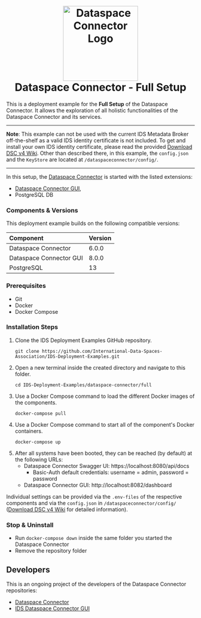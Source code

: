 <h1 align="center">
  <br>
  <a href="https://dataspace-connector.de/dsc_logo.svg"><img src="https://dataspace-connector.de/dsc_logo.svg" alt="Dataspace Connector Logo" width="200"></a>
  <br>
      Dataspace Connector - Full Setup
  <br>
</h1>

This is a deployment example for the **Full Setup** of the Dataspace Connector. It allows the exploration of all holistic functionalities of the Dataspace Connector and its services. 

---

**Note**: 
This example can not be used with the current IDS Metadata Broker off-the-shelf as a valid IDS identity certificate is not included. 
To get and install your own IDS identity certificate, please read the provided [Download DSC v4 Wiki](https://international-data-spaces-association.github.io/DataspaceConnector/assets/files/dsc_v4_wiki.zip).
Other than described there, in this example, the `config.json` and the `KeyStore` are located at  `/dataspaceconnector/config/`.

---

In this setup, the [Dataspace Connector](https://github.com/International-Data-Spaces-Association/DataspaceConnector) is started with the listed extensions:
* [Dataspace Connector GUI](https://github.com/International-Data-Spaces-Association/IDS-ConfigurationManager-UI), 
* PostgreSQL DB

### Components & Versions
This deployment example builds on the following compatible versions:

| Component | Version |
|:----------|:--------|
| Dataspace Connector | 6.0.0 |
| Dataspace Connector GUI | 8.0.0 |
| PostgreSQL | 13 |

### Prerequisites
  - Git
  - Docker
  - Docker Compose

### Installation Steps
1. Clone the IDS Deployment Examples GitHub repository.
    ```
    git clone https://github.com/International-Data-Spaces-Association/IDS-Deployment-Examples.git
    ```
2. Open a new terminal inside the created directory and navigate to this folder.
    ```
    cd IDS-Deployment-Examples/dataspace-connector/full
    ```
3. Use a Docker Compose command to load the different Docker images of the components.
    ```
    docker-compose pull
    ```
4. Use a Docker Compose command to start all of the component's Docker containers.
   ```
   docker-compose up
   ```    
5. After all systems have been booted, they can be reached (by default) at the following URLs:
   - Dataspace Connector Swagger UI: https://localhost:8080/api/docs
     - Basic-Auth default credentials: username = admin, password = password
   - Dataspace Connector GUI: http://localhost:8082/dashboard

Individual settings can be provided via the `.env-files` of the respective components and via the `config.json` in `/dataspaceconnector/config/` ([Download DSC v4 Wiki](https://international-data-spaces-association.github.io/DataspaceConnector/assets/files/dsc_v4_wiki.zip) for detailed information).

### Stop & Uninstall
  - Run `docker-compose down` inside the same folder you started the Dataspace Connector
  - Remove the repository folder

## Developers

This is an ongoing project of the developers of the Dataspace Connector repositories:
* [Dataspace Connector](https://github.com/International-Data-Spaces-Association/DataspaceConnector)
* [IDS Dataspace Connector GUI](https://github.com/International-Data-Spaces-Association/IDS-ConfigurationManager-UI)





